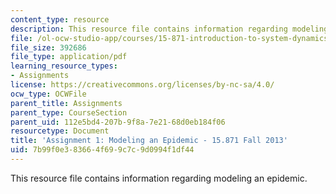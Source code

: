 ```yaml
---
content_type: resource
description: This resource file contains information regarding modeling an epidemic.
file: /ol-ocw-studio-app/courses/15-871-introduction-to-system-dynamics-fall-2013/7b99f0e383664f699c7c9d0994f1df44_MIT15_871F13_ass1.pdf
file_size: 392686
file_type: application/pdf
learning_resource_types:
- Assignments
license: https://creativecommons.org/licenses/by-nc-sa/4.0/
ocw_type: OCWFile
parent_title: Assignments
parent_type: CourseSection
parent_uid: 112e5bd4-207b-9f8a-7e21-68d0eb184f06
resourcetype: Document
title: 'Assignment 1: Modeling an Epidemic - 15.871 Fall 2013'
uid: 7b99f0e3-8366-4f69-9c7c-9d0994f1df44
---
```

This resource file contains information regarding modeling an epidemic.